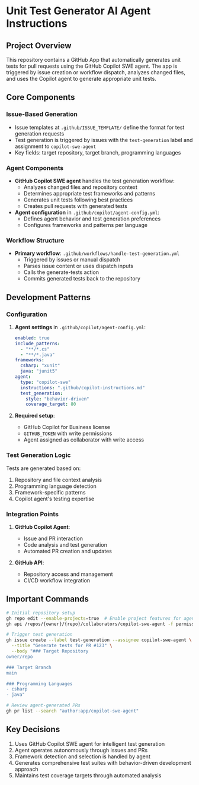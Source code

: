 # Unit Test Generator AI Agent Instructions

## Project Overview

This repository contains a GitHub App that automatically generates unit tests for pull requests using the GitHub Copilot SWE agent. The app is triggered by issue creation or workflow dispatch, analyzes changed files, and uses the Copilot agent to generate appropriate unit tests.

## Core Components

### Issue-Based Generation
- Issue templates at `.github/ISSUE_TEMPLATE/` define the format for test generation requests
- Test generation is triggered by issues with the `test-generation` label and assignment to `copilot-swe-agent`
- Key fields: target repository, target branch, programming languages

### Agent Components
- **GitHub Copilot SWE agent** handles the test generation workflow:
  - Analyzes changed files and repository context
  - Determines appropriate test frameworks and patterns
  - Generates unit tests following best practices
  - Creates pull requests with generated tests
- **Agent configuration** in `.github/copilot/agent-config.yml`:
  - Defines agent behavior and test generation preferences
  - Configures frameworks and patterns per language

### Workflow Structure
- **Primary workflow**: `.github/workflows/handle-test-generation.yml`
  - Triggered by issues or manual dispatch
  - Parses issue content or uses dispatch inputs
  - Calls the generate-tests action
  - Commits generated tests back to the repository

## Development Patterns

### Configuration

1. **Agent settings** in `.github/copilot/agent-config.yml`:
   ```yaml
   enabled: true
   include_patterns:
     - "**/*.cs"
     - "**/*.java"
   frameworks:
     csharp: "xunit"
     java: "junit5"
   agent:
     type: "copilot-swe"
     instructions: ".github/copilot-instructions.md"
     test_generation:
       style: "behavior-driven"
       coverage_target: 80
   ```

2. **Required setup**:
   - GitHub Copilot for Business license
   - `GITHUB_TOKEN` with write permissions
   - Agent assigned as collaborator with write access

### Test Generation Logic

Tests are generated based on:
1. Repository and file context analysis
2. Programming language detection
3. Framework-specific patterns
4. Copilot agent's testing expertise

### Integration Points

1. **GitHub Copilot Agent**:
   - Issue and PR interaction
   - Code analysis and test generation
   - Automated PR creation and updates

2. **GitHub API**:
   - Repository access and management
   - CI/CD workflow integration

## Important Commands

```bash
# Initial repository setup
gh repo edit --enable-projects=true  # Enable project features for agent
gh api /repos/{owner}/{repo}/collaborators/copilot-swe-agent -f permission=write  # Add agent

# Trigger test generation
gh issue create --label test-generation --assignee copilot-swe-agent \
  --title "Generate tests for PR #123" \
  --body "### Target Repository
owner/repo

### Target Branch
main

### Programming Languages
- csharp
- java"

# Review agent-generated PRs
gh pr list --search "author:app/copilot-swe-agent"
```

## Key Decisions

1. Uses GitHub Copilot SWE agent for intelligent test generation
2. Agent operates autonomously through issues and PRs
3. Framework detection and selection is handled by agent
4. Generates comprehensive test suites with behavior-driven development approach
5. Maintains test coverage targets through automated analysis